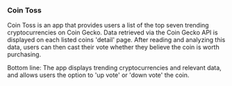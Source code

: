 ### Coin Toss

Coin Toss is an app that provides users a list of the top seven trending cryptocurrencies on Coin Gecko. Data retrieved via the Coin Gecko API is displayed on each listed coins 'detail' page. After reading and analyzing this data, users can then cast their vote whether they believe the coin is worth purchasing.

Bottom line: The app displays trending cryptocurrencies and relevant data, and allows users the option to 'up vote' or 'down vote' the coin.
